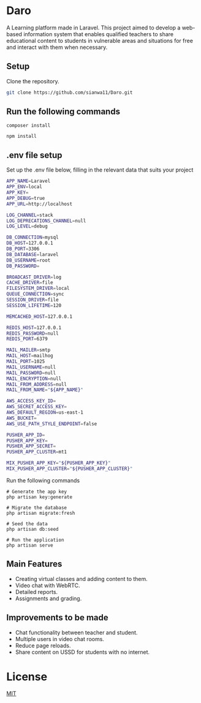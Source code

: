 # Daro

A Learning platform made in Laravel. This project aimed to develop a web-based information system that enables qualified teachers to share educational content to students in vulnerable areas and situations for free and interact with them when necessary.

## Setup

Clone the repository.

```bash
git clone https://github.com/sianwa11/Daro.git
```

## Run the following commands

```
composer install
```

```
npm install
```

## .env file setup
Set up the .env file below, filling in the relevant data that suits your project

```bash
APP_NAME=Laravel
APP_ENV=local
APP_KEY=
APP_DEBUG=true
APP_URL=http://localhost

LOG_CHANNEL=stack
LOG_DEPRECATIONS_CHANNEL=null
LOG_LEVEL=debug

DB_CONNECTION=mysql
DB_HOST=127.0.0.1
DB_PORT=3306
DB_DATABASE=laravel
DB_USERNAME=root
DB_PASSWORD=

BROADCAST_DRIVER=log
CACHE_DRIVER=file
FILESYSTEM_DRIVER=local
QUEUE_CONNECTION=sync
SESSION_DRIVER=file
SESSION_LIFETIME=120

MEMCACHED_HOST=127.0.0.1

REDIS_HOST=127.0.0.1
REDIS_PASSWORD=null
REDIS_PORT=6379

MAIL_MAILER=smtp
MAIL_HOST=mailhog
MAIL_PORT=1025
MAIL_USERNAME=null
MAIL_PASSWORD=null
MAIL_ENCRYPTION=null
MAIL_FROM_ADDRESS=null
MAIL_FROM_NAME="${APP_NAME}"

AWS_ACCESS_KEY_ID=
AWS_SECRET_ACCESS_KEY=
AWS_DEFAULT_REGION=us-east-1
AWS_BUCKET=
AWS_USE_PATH_STYLE_ENDPOINT=false

PUSHER_APP_ID=
PUSHER_APP_KEY=
PUSHER_APP_SECRET=
PUSHER_APP_CLUSTER=mt1

MIX_PUSHER_APP_KEY="${PUSHER_APP_KEY}"
MIX_PUSHER_APP_CLUSTER="${PUSHER_APP_CLUSTER}"

```

Run the following commands

```
# Generate the app key
php artisan key:generate

# Migrate the database
php artisan migrate:fresh

# Seed the data
php artisan db:seed

# Run the application
php artisan serve
```

## Main Features
- Creating virtual classes and adding content to them.
- Video chat with WebRTC.
- Detailed reports.
- Assignments and grading.

## Improvements to be made
- Chat functionality between teacher and student.
- Multiple users in video chat rooms.
- Reduce page reloads.
- Share content on USSD for students with no internet.

# License
[MIT](https://choosealicense.com/licenses/mit/)
